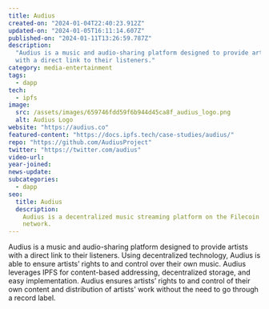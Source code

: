 ```yaml
---
title: Audius
created-on: "2024-01-04T22:40:23.912Z"
updated-on: "2024-01-05T16:11:14.607Z"
published-on: "2024-01-11T13:26:59.787Z"
description:
  "Audius is a music and audio-sharing platform designed to provide artists
  with a direct link to their listeners."
category: media-entertainment
tags:
  - dapp
tech:
  - ipfs
image:
  src: /assets/images/659746fdd59f6b944d45ca8f_audius_logo.png
  alt: Audius Logo
website: "https://audius.co"
featured-content: "https://docs.ipfs.tech/case-studies/audius/"
repo: "https://github.com/AudiusProject"
twitter: "https://twitter.com/audius"
video-url:
year-joined:
news-update:
subcategories:
  - dapp
seo:
  title: Audius
  description:
    Audius is a decentralized music streaming platform on the Filecoin
    network.
---
```


Audius is a music and audio-sharing platform designed to provide artists with a direct link to their listeners. Using decentralized technology, Audius is able to ensure artists’ rights to and control over their own music. Audius leverages IPFS for content-based addressing, decentralized storage, and easy implementation. Audius ensures artists’ rights to and control of their own content and distribution of artists' work without the need to go through a record label.
